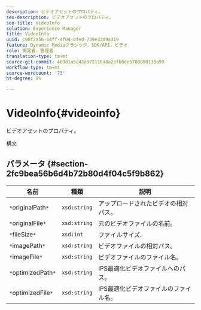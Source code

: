 ```yaml
---
description: ビデオアセットのプロパティ。
seo-description: ビデオアセットのプロパティ。
seo-title: VideoInfo
solution: Experience Manager
title: VideoInfo
uuid: c90f2a56-64ff-4f04-bfed-739e33d9a319
feature: Dynamic Mediaクラシック，SDK/API，ビデオ
role: 開発者，管理者
translation-type: tm+mt
source-git-commit: 469d1a5c43a972116a8a2efb0de5708800130a99
workflow-type: tm+mt
source-wordcount: '73'
ht-degree: 9%

---
```



# VideoInfo{#videoinfo}

ビデオアセットのプロパティ。

構文

## パラメータ {#section-2fc9bea56b6d4b72b80d4f04c5f9b862}

| 名前 | 種類 | 説明 |
|---|---|---|
| `*`originalPath`*` | `xsd:string` | アップロードされたビデオの相対パス。 |
| `*`originalFile`*` | `xsd:string` | 元のビデオファイルの名前。 |
| `*`fileSize`*` | `xsd:int` | ファイルサイズ. |
| `*`imagePath`*` | `xsd:string` | ビデオファイルの相対パス。 |
| `*`imageFile`*` | `xsd:string` | ビデオファイルのファイル名。 |
| `*`optimizedPath`*` | `xsd:string` | IPS最適化ビデオファイルへのパス。 |
| `*`optimizedFile`*` | `xsd:string` | IPS最適化ビデオファイルのファイル名。 |

